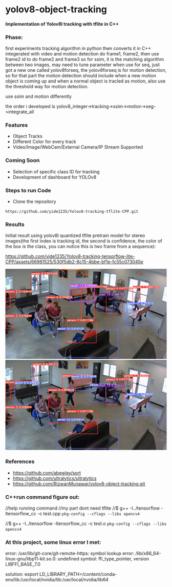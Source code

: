 # yolov8-object-tracking
#### Implementation of Yolov8l tracking with tflite in C++


### Phase:
first experiments tracking algorithm in python
then converts it in C++
integerated with video and motion detection
do frame1, frame2, then use frame2 id to do frame2 and frame3
so for ssim, it is the matching algorithm between two images, may need to tune parameter when use
for seq, just got a new one called yolov8forseq, the yolov8forseq is for motion detection, so for that part
the motion detection should include when a new motion object is coming up and when a normal object is 
tracled as motion, also use the threshold way for motion detection.

use ssim and motion differently

the order i developed is yolov8_integer->tracking->ssim->motion->seg->integrate_all


### Features
- Object Tracks
- Different Color for every track
- Video/Image/WebCam/External Camera/IP Stream Supported

### Coming Soon
- Selection of specific class ID for tracking
- Development of dashboard for YOLOv8

### Steps to run Code

- Clone the repository
```
https://github.com/yide1235/Yolov8-tracking-tflite-CPP.git
```

### Results
Initial result using yolov8l quantized tflite pretrain model for stereo images(the first index is tracking id, the second is confidence, the color of the box is the class, you can notice this is two frame from a sequence):

https://github.com/yide1235/Yolov8-tracking-tensorflow-lite-CPP/assets/66981525/530f5db2-8c15-4bbe-bf1e-fc55c073045e

![](./assets/1.jpg)
![](./assets/2.jpg)






### References
- https://github.com/abewley/sort
- https://github.com/ultralytics/ultralytics
- https://github.com/RizwanMunawar/yolov8-object-tracking.git



### C++run command figure out:
//help running command
//my part dont need tflite
//$ g++ -I../tensorflow -ltensorflow_cc -c test.cpp `pkg-config --cflags --libs opencv4`


//$ g++ -I../tensorflow -ltensorflow_cc -c test.o `pkg-config --cflags --libs 
opencv4`



### At this project, some linux error I met: 
error: /usr/lib/git-core/git-remote-https: symbol lookup error: /lib/x86_64-linux-gnu/libp11-kit.so.0: undefined symbol: ffi_type_pointer, version LIBFFI_BASE_7.0

solution: 
export LD_LIBRARY_PATH=/content/conda-env/lib:/usr/local/nvidia/lib:/usr/local/nvidia/lib64

